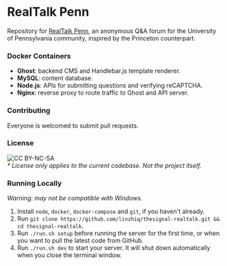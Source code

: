 # RealTalk Penn

Repository for [RealTalk Penn](https://realtalkpenn.com/about), an anonymous Q&A forum for the University of Pennsylvania
 community, inspired by the Princeton counterpart.
 
### Docker Containers
- **Ghost**: backend CMS and Handlebar.js template renderer.
- **MySQL**: content database.
- **Node.js**: APIs for submitting questions and verifying reCAPTCHA.
- **Nginx**: reverse proxy to route traffic to Ghost and API server. 
 
### Contributing
Everyone is welcomed to submit pull requests.

### License
![CC BY-NC-SA](https://i.creativecommons.org/l/by-nc-sa/4.0/88x31.png "Creative Commons Attribution-NonCommercial-ShareAlike 4.0 International License")
<br>
*\* License only applies to the current codebase. Not the project itself.*

### Running Locally

*Warning: may not be compatible with Windows.*

1. Install `node`, `docker`, `docker-compose` and `git`, if you haven't already.
2. Run `git clone https://github.com/linzhiq/thesignal-realtalk.git && cd thesignal-realtalk`.
3. Run `./run.sh setup` before running the server for the first time, or when you want to pull the latest code from GitHub.
4. Run `./run.sh dev` to start your server. It will shut down automatically when you close the terminal window.
